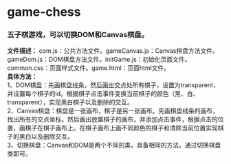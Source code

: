 # game-chess
### 五子棋游戏，可以切换DOM和Canvas棋盘。
**文件描述：** com.js：公共方法文件。gameCanvas.js：Canvas棋盘方法文件。gameDom.js：DOM棋盘方法文件。initGame.js：初始化页面文件。common.css：页面样式文件。game.html：页面html文件。  
**具体方法：**   
1、DOM棋盘：先画棋盘线条，然后画出交点处所有棋子，设置为transparent，并设置每个棋子的id。根据棋子点击事件变换当前棋子的颜色（黑、白、transparent），实现黑白棋子以及删除的交互。   
2、Canvas棋盘：棋盘是一张画布，棋子是另一张画布。先画棋盘线条的画布，找出所有的交点坐标。然后画出放置棋子的画布，并添加点击事件，根据点击的位置，画棋子在棋子画布上。在棋子画布上画不同颜色的棋子和清除当前位置实现棋子的黑白以及删除交互。  
3、切换棋盘：Canvas和DOM是两个不同的类，具备相同的方法。通过切换棋盘类即可。